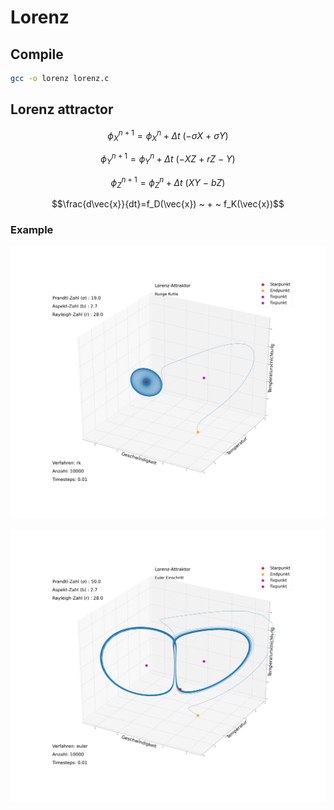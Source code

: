 # Lorenz

## Compile

```bash
gcc -o lorenz lorenz.c
```

## Lorenz attractor 


$$\phi_X^{n+1} = \phi_X^n + \Delta t~(-\sigma X~+~\sigma Y)$$

$$\phi_Y^{n+1} = \phi_Y^n + \Delta t~(-XZ~+~rZ~-~Y)$$

$$\phi_Z^{n+1} = \phi_Z^n + \Delta t~(XY~-~bZ)$$

$$\frac{d\vec{x}}{dt}=f_D(\vec{x}) ~ + ~ f_K(\vec{x})$$


### Example

![Example](example/lorenz_rk.png)

![Example](example/lorenz_euler.png)


